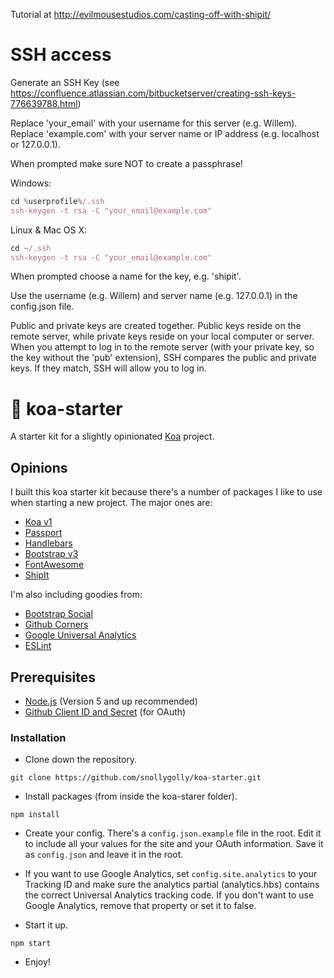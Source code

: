 Tutorial at http://evilmousestudios.com/casting-off-with-shipit/

# SSH access

Generate an SSH Key (see https://confluence.atlassian.com/bitbucketserver/creating-ssh-keys-776639788.html)

Replace 'your_email' with your username for this server (e.g. Willem).
Replace 'example.com' with your server name or IP address (e.g. localhost or 127.0.0.1).

When prompted make sure NOT to create a passphrase! 

Windows:

```javascript
cd %userprofile%/.ssh
ssh-keygen -t rsa -C "your_email@example.com"
```

Linux & Mac OS X:

```javascript
cd ~/.ssh
ssh-keygen -t rsa -C "your_email@example.com"
```

When prompted choose a name for the key, e.g. 'shipit'.

Use the username (e.g. Willem) and server name (e.g. 127.0.0.1) in the config.json file.

Public and private keys are created together. Public keys reside on the remote server, while private keys reside on your local computer or server. When you attempt to log in to the remote server (with your private key, so the key without the 'pub' extension), SSH compares the public and private keys. If they match, SSH will allow you to log in.

# :koala: koa-starter
A starter kit for a slightly opinionated [Koa](http://koajs.com/) project.

## Opinions
I built this koa starter kit because there's a number of packages I like to use when starting a new project.  The major ones are:

* [Koa v1](http://koajs.com/)
* [Passport](http://passportjs.org/)
* [Handlebars](http://handlebarsjs.com/)
* [Bootstrap v3](http://getbootstrap.com/)
* [FontAwesome](https://fortawesome.github.io/Font-Awesome/)
* [ShipIt](https://github.com/shipitjs/shipit)

I'm also including goodies from:

* [Bootstrap Social](http://lipis.github.io/bootstrap-social/)
* [Github Corners](https://github.com/tholman/github-corners)
* [Google Universal Analytics](https://www.google.com/analytics/)
* [ESLint](http://eslint.org/)

## Prerequisites
* [Node.js](https://nodejs.org/en/) (Version 5 and up recommended)
* [Github Client ID and Secret](https://github.com/settings/developers) (for OAuth)

### Installation

* Clone down the repository.
```
git clone https://github.com/snollygolly/koa-starter.git
```

* Install packages (from inside the koa-starer folder).
```
npm install
```

* Create your config.  There's a `config.json.example` file in the root.  Edit it to include all your values for the site and your OAuth information.  Save it as `config.json` and leave it in the root.

* If you want to use Google Analytics, set `config.site.analytics` to your Tracking ID and make sure the analytics partial (analytics.hbs) contains the correct Universal Analytics tracking code.  If you don't want to use Google Analytics, remove that property or set it to false.

* Start it up.
```
npm start
```

* Enjoy!
